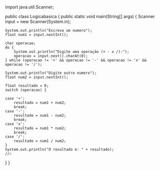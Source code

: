import java.util.Scanner;

public class Logicabasica {
public static void main(String[] args) {
	Scanner input = new Scanner(System.in);
	
	System.out.println("Escreva um numero");
	float num1 = input.nextInt();
	
	char operacao;
	do {
		System.out.println("Digite uma operação (+ - x /):");
		operacao = input.next().charAt(0);
	} while (operacao != '+' && operacao != '-' && operacao != 'x' && operacao != '/');
	
	System.out.println("Digite outro numero");
	float num2 = input.nextInt();
	
	float resultado = 0;
	switch (operacao) {
	
	case '+':
		resultado = num1 + num2;
		break;
	case '-':
		resultado = num1 - num2;
		break;
	case 'x':
		resultado = num1 * num2;
		break;
	case '/':
		resultado = num1 / num2;
	}
	System.out.println("O resultado é: " + resultado);
	//∴
}
}
